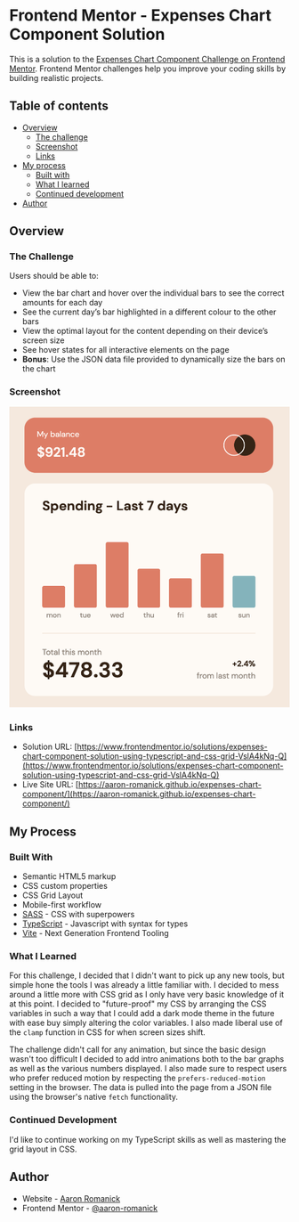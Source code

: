 # Frontend Mentor - Expenses Chart Component Solution

This is a solution to the [Expenses Chart Component Challenge on Frontend Mentor](https://www.frontendmentor.io/challenges/expenses-chart-component-e7yJBUdjwt). Frontend Mentor challenges help you improve your coding skills by building realistic projects. 

## Table of contents

- [Overview](#overview)
  - [The challenge](#the-challenge)
  - [Screenshot](#screenshot)
  - [Links](#links)
- [My process](#my-process)
  - [Built with](#built-with)
  - [What I learned](#what-i-learned)
  - [Continued development](#continued-development)
- [Author](#author)

## <a name="overview"></a>Overview

### <a name="the-challenge"></a>The Challenge

Users should be able to:

- View the bar chart and hover over the individual bars to see the correct amounts for each day
- See the current day’s bar highlighted in a different colour to the other bars
- View the optimal layout for the content depending on their device’s screen size
- See hover states for all interactive elements on the page
- **Bonus**: Use the JSON data file provided to dynamically size the bars on the chart

### <a name="screenshot"></a>Screenshot

![Interactive Comments Section Solution](./screenshot.png)

### <a name="links"></a>Links

- Solution URL: [https://www.frontendmentor.io/solutions/expenses-chart-component-solution-using-typescript-and-css-grid-VslA4kNq-Q](https://www.frontendmentor.io/solutions/expenses-chart-component-solution-using-typescript-and-css-grid-VslA4kNq-Q)
- Live Site URL: [https://aaron-romanick.github.io/expenses-chart-component/](https://aaron-romanick.github.io/expenses-chart-component/)

## <a name="my-process"></a>My Process

### <a name="built-with"></a>Built With

- Semantic HTML5 markup
- CSS custom properties
- CSS Grid Layout
- Mobile-first workflow
- [SASS](https://sass-lang.com/) - CSS with superpowers
- [TypeScript](https://www.typescriptlang.org/) - Javascript with syntax for types
- [Vite](https://vitejs.dev/) - Next Generation Frontend Tooling

### <a name="what-i-learned"></a>What I Learned

For this challenge, I decided that I didn't want to pick up any new tools, but simple hone the tools I was already a little familiar with. I decided to mess around a little more with CSS grid as I only have very basic knowledge of it at this point. I decided to "future-proof" my CSS by arranging the CSS variables in such a way that I could add a dark mode theme in the future with ease buy simply altering the color variables. I also made liberal use of the `clamp` function in CSS for when screen sizes shift.

The challenge didn't call for any animation, but since the basic design wasn't too difficult I decided to add intro animations both to the bar graphs as well as the various numbers displayed. I also made sure to respect users who prefer reduced motion by respecting the `prefers-reduced-motion` setting in the browser. The data is pulled into the page from a JSON file using the browser's native `fetch` functionality.

### <a name="continued-development"></a>Continued Development

I'd like to continue working on my TypeScript skills as well as mastering the grid layout in CSS.

## <a name="author"></a>Author

- Website - [Aaron Romanick](https://www.aaronromanick.com)
- Frontend Mentor - [@aaron-romanick](https://www.frontendmentor.io/profile/aaron-romanick)
